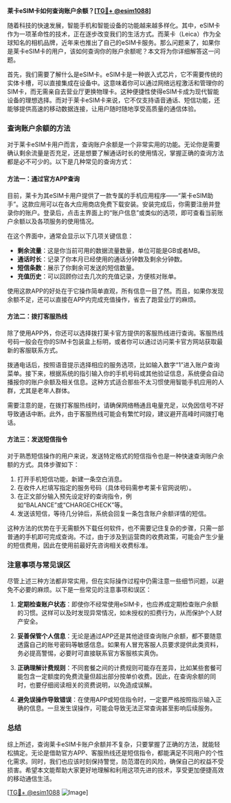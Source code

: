**莱卡eSIM卡如何查询账户余额？[[TG💪+ @esim1088](https://t.me/s/esim1088)]**

随着科技的快速发展，智能手机和智能设备的功能越来越多样化。其中，eSIM卡作为一项革命性的技术，正在逐步改变我们的生活方式。而莱卡（Leica）作为全球知名的相机品牌，近年来也推出了自己的eSIM卡服务。那么问题来了，如果你是莱卡eSIM卡的用户，该如何查询你的账户余额呢？本文将为你详细解答这一问题。

首先，我们需要了解什么是eSIM卡。eSIM卡是一种嵌入式芯片，它不需要传统的实体卡槽，可以直接集成在设备中。这意味着你可以通过网络远程激活和管理你的SIM卡，而无需亲自去营业厅更换物理卡。这种便捷性使得eSIM卡成为现代智能设备的理想选择。而对于莱卡eSIM卡来说，它不仅支持语音通话、短信功能，还能够提供高速的移动数据连接，让用户随时随地享受高质量的通信体验。

### 查询账户余额的方法

对于莱卡eSIM卡用户而言，查询账户余额是一个非常实用的功能。无论你是需要确认剩余流量是否充足，还是想要了解通话时长的使用情况，掌握正确的查询方法都是必不可少的。以下是几种常见的查询方式：

#### 方法一：通过官方APP查询

目前，莱卡为其eSIM卡用户提供了一款专属的手机应用程序——“莱卡eSIM助手”。这款应用可以在各大应用商店免费下载安装。安装完成后，你需要注册并登录你的账户。登录后，点击主界面上的“账户信息”或类似的选项，即可查看当前账户余额以及各项服务的使用情况。

在这个界面中，通常会显示以下几项关键信息：
- **剩余流量**：这是你当前可用的数据流量数量，单位可能是GB或者MB。
- **通话时长**：记录了你本月已经使用的通话分钟数及剩余分钟数。
- **短信条数**：展示了你剩余可发送的短信数量。
- **充值历史**：可以回顾你过去几次的充值记录，方便核对账单。

使用这款APP的好处在于它操作简单直观，所有信息一目了然。而且，如果你发现余额不足，还可以直接在APP内完成充值操作，省去了跑营业厅的麻烦。

#### 方法二：拨打客服热线

除了使用APP外，你还可以选择拨打莱卡官方提供的客服热线进行查询。客服热线号码一般会在你的SIM卡包装盒上标明，或者你可以通过访问莱卡官方网站获取最新的客服联系方式。

拨通电话后，按照语音提示选择相应的服务选项，比如输入数字“1”进入账户查询菜单。接下来，根据系统的指引输入你的手机号码或其他验证信息，系统便会自动播报你的账户余额及相关信息。这种方式适合那些不太习惯使用智能手机应用的人群，尤其是老年人群体。

需要注意的是，在拨打客服热线时，请确保网络畅通且电量充足，以免因信号不好导致通话中断。此外，由于客服热线可能会有繁忙时段，建议避开高峰时间拨打电话。

#### 方法三：发送短信指令

对于熟悉短信操作的用户来说，发送特定格式的短信指令也是一种快速查询账户余额的方式。具体步骤如下：
1. 打开手机短信功能，新建一条空白消息。
2. 在收件人栏填写指定的服务号码（具体号码需参考莱卡官网说明）。
3. 在正文部分输入预先设定好的查询指令，例如“BALANCE”或“CHARGECHECK”等。
4. 发送该短信，等待几分钟后，系统会回复一条包含账户余额详情的短信。

这种方法的优势在于无需额外下载任何软件，也不需要记住复杂的步骤，只需一部普通的手机即可完成查询。不过，由于涉及到运营商的收费政策，可能会产生少量的短信费用，因此在使用前最好先咨询相关收费标准。

### 注意事项与常见误区

尽管上述三种方法都非常实用，但在实际操作过程中仍需注意一些细节问题，以避免不必要的麻烦。以下是一些常见的注意事项和误区：

1. **定期检查账户状态**：即使你不经常使用eSIM卡，也应养成定期检查账户余额的习惯。这样可以及时发现异常情况，如未授权的扣费行为，从而保护个人财产安全。

2. **妥善保管个人信息**：无论是通过APP还是其他途径查询账户余额，都不要随意透露自己的账号密码等敏感信息。如果有人冒充客服人员要求提供此类资料，务必提高警惕，必要时可直接联系官方客服核实真伪。

3. **正确理解计费规则**：不同套餐之间的计费规则可能存在差异，比如某些套餐可能包含一定额度的免费流量但超出部分按单价收费。因此，在查询余额的同时，也要仔细阅读相关的资费说明，以免造成误解。

4. **避免误操作导致错误**：在使用APP或短信指令时，一定要严格按照指示输入正确的信息。一旦发生误操作，可能会导致无法正常查询甚至影响后续服务。

### 总结

综上所述，查询莱卡eSIM卡账户余额并不复杂，只要掌握了正确的方法，就能轻松搞定。无论是借助官方APP、客服热线还是短信指令，都能满足不同用户的个性化需求。同时，我们也应该时刻保持警觉，防范潜在的风险，确保自己的权益不受损害。希望本文能帮助大家更好地理解和利用这项先进的技术，享受更加便捷高效的移动通信生活。

[[TG💪+ @esim1088](https://t.me/s/esim1088) ![Image](https://i.postimg.cc/4NQfJmqS/Snipaste-2025-05-13-00-14-12.png)]